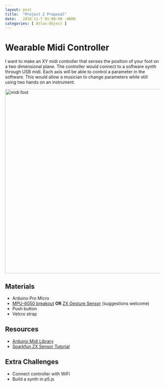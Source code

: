 ```yaml
---
layout: post
title:  "Project 2 Proposal"
date:   2018-11-7 01:00:00 -0600
categories: [ Atlas-Object ]
---
```


# Wearable Midi Controller

I want to make an XY midi controller that senses the position of your foot on a two dimensional plane. The controller would connect to a software synth through USB midi. Each axis will be able to control a parameter in the software. This would allow a musician to change parameters while still using two hands on an instrument.

<img src="{{ site.baseurl }}/assets/image/obj-proj-2/midi-foot.png" alt="midi foot" style="width:600px;"/>


## Materials

- Arduino Pro Micro
- [MPU-6050 breakout](https://www.sparkfun.com/products/11028)
    <strong>OR</strong>
[ZX Gesture Sensor](https://www.sparkfun.com/products/13162) (suggestions welcome)
- Push button
- Velcro strap


## Resources

- [Arduino Midi Library](https://github.com/FortySevenEffects/arduino_midi_library/)
- [Sparkfun ZX Sensor Tutorial](https://learn.sparkfun.com/tutorials/zx-distance-and-gesture-sensor-smd-hookup-guide)

## Extra Challenges

- Connect controller with WiFi
- Build a synth in p5.js